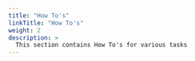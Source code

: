 ```yaml
---
title: "How To's"
linkTitle: "How To's"
weight: 2
description: >
  This section contains How To's for various tasks
---
```

